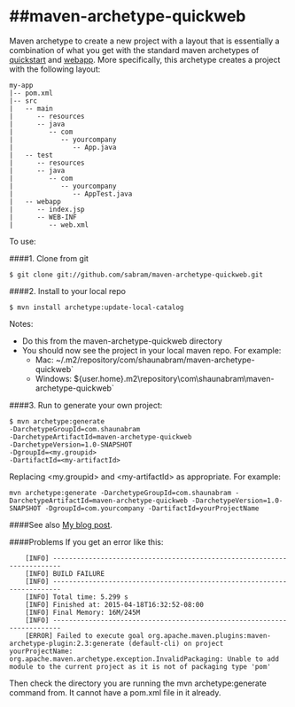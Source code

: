 ##maven-archetype-quickweb
========================
Maven archetype to create a new project with a layout that is essentially a combination of what you
get with the standard maven archetypes of [quickstart](http://maven.apache.org/archetype/maven-archetype-bundles/maven-archetype-quickstart/) and [webapp](http://maven.apache.org/archetype/maven-archetype-bundles/maven-archetype-webapp/).
More specifically, this archetype creates a project with the following layout:

```
my-app
|-- pom.xml
|-- src
|   -- main
|      -- resources
|      -- java
|         -- com
|            -- yourcompany
|               -- App.java
|   -- test
|      -- resources
|      -- java
|         -- com
|            -- yourcompany
|               -- AppTest.java
|   -- webapp
|      -- index.jsp
|      -- WEB-INF
|         -- web.xml
```

To use:

####1. Clone from git

`$ git clone git://github.com/sabram/maven-archetype-quickweb.git`

####2. Install to your local repo

`$ mvn install archetype:update-local-catalog`

Notes:

* Do this from the maven-archetype-quickweb directory
* You should now see the project in your local maven repo. For example:
    * Mac: ~/.m2/repository/com/shaunabram/maven-archetype-quickweb`
    * Windows: ${user.home}\.m2\repository\com\shaunabram\maven-archetype-quickweb`

####3. Run to generate your own project:

```
$ mvn archetype:generate
-DarchetypeGroupId=com.shaunabram
-DarchetypeArtifactId=maven-archetype-quickweb
-DarchetypeVersion=1.0-SNAPSHOT
-DgroupId=<my.groupid>
-DartifactId=<my-artifactId>
```
Replacing &lt;my.groupid&gt;  and &lt;my-artifactId&gt; as appropriate.
For example:

```mvn archetype:generate -DarchetypeGroupId=com.shaunabram -DarchetypeArtifactId=maven-archetype-quickweb -DarchetypeVersion=1.0-SNAPSHOT -DgroupId=com.yourcompany -DartifactId=yourProjectName```



####See also
[My blog post](http://www.shaunabram.com/maven-archetype-quickweb/).

####Problems
If you get an error like this:
```
    [INFO] ------------------------------------------------------------------------
    [INFO] BUILD FAILURE
    [INFO] ------------------------------------------------------------------------
    [INFO] Total time: 5.299 s
    [INFO] Finished at: 2015-04-18T16:32:52-08:00
    [INFO] Final Memory: 16M/245M
    [INFO] ------------------------------------------------------------------------
    [ERROR] Failed to execute goal org.apache.maven.plugins:maven-archetype-plugin:2.3:generate (default-cli) on project yourProjectName:
org.apache.maven.archetype.exception.InvalidPackaging: Unable to add module to the current project as it is not of packaging type 'pom'
```
Then check the directory you are running the mvn archetype:generate command from. It cannot have a pom.xml file in it already.
